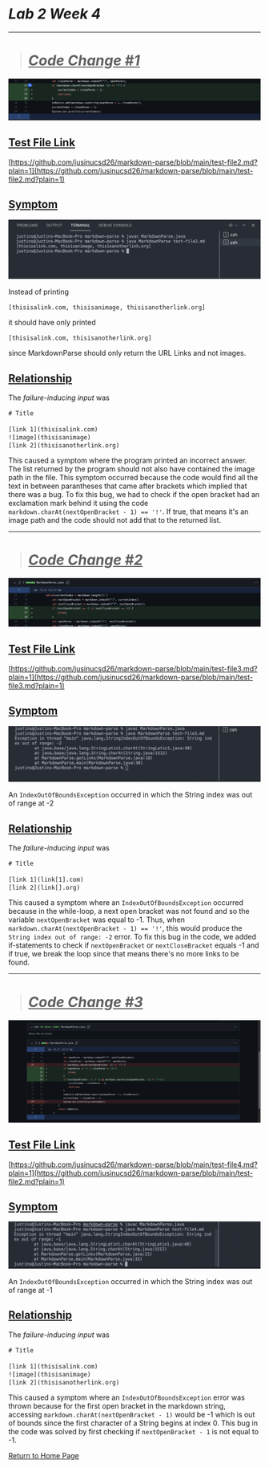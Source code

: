# _Lab 2 Week 4_

---

> # _<u>Code Change #1</u>_

![Test2Fix](Screenshots/Test2Fix.png)

## <u>Test File Link</u>

[https://github.com/jusinucsd26/markdown-parse/blob/main/test-file2.md?plain=1](https://github.com/jusinucsd26/markdown-parse/blob/main/test-file2.md?plain=1)

## <u>Symptom</u>

![Test2Symptom](Screenshots/Test2Symptom.png)

Instead of printing

```
[thisisalink.com, thisisanimage, thisisanotherlink.org]
```

it should have only printed

```
[thisisalink.com, thisisanotherlink.org]
```

since MarkdownParse should only return the URL Links and not images.

## <u>Relationship</u>

The _failure-inducing input_ was

```
# Title

[link 1](thisisalink.com)
![image](thisisanimage)
[link 2](thisisanotherlink.org)
```

This caused a symptom where the program printed an incorrect answer. The list returned by the program should not also have contained the image path in the file. This symptom occurred because the code would find all the text in between parantheses that came after brackets which implied that there was a bug. To fix this bug, we had to check if the open bracket had an exclamation mark behind it using the code `markdown.charAt(nextOpenBracket - 1) == '!'`. If true, that means it's an image path and the code should not add that to the returned list.

---

> # _<u>Code Change #2</u>_

![Test3Fix](Screenshots/Test3Fix.png)

## <u>Test File Link</u>

[https://github.com/jusinucsd26/markdown-parse/blob/main/test-file3.md?plain=1](https://github.com/jusinucsd26/markdown-parse/blob/main/test-file3.md?plain=1)

## <u>Symptom</u>

![Test3Symptom](Screenshots/Test3Symptom.png)

An `IndexOutOfBoundsException` occurred in which the String index was out of range at -2

## <u>Relationship</u>

The _failure-inducing input_ was

```
# Title

[link 1](link[1].com)
[link 2](link[].org)
```

This caused a symptom where an `IndexOutOfBoundsException` occurred because in the while-loop, a next open bracket was not found and so the variable `nextOpenBracket` was equal to -1. Thus, when `markdown.charAt(nextOpenBracket - 1) == '!'`, this would produce the `String index out of range: -2` error. To fix this bug in the code, we added if-statements to check if `nextOpenBracket` or `nextCloseBracket` equals -1 and if true, we break the loop since that means there's no more links to be found.

---

> # _<u>Code Change #3</u>_

![Test4Fix](Screenshots/Test4Fix.png)

## <u>Test File Link</u>

[https://github.com/jusinucsd26/markdown-parse/blob/main/test-file4.md?plain=1](https://github.com/jusinucsd26/markdown-parse/blob/main/test-file2.md?plain=1)

## <u>Symptom</u>

![Test4Symptom](Screenshots/Test4Symptom.png)

An `IndexOutOfBoundsException` occurred in which the String index was out of range at -1

## <u>Relationship</u>

The _failure-inducing input_ was

```
# Title

[link 1](thisisalink.com)
![image](thisisanimage)
[link 2](thisisanotherlink.org)
```

This caused a symptom where an `IndexOutOfBoundsException` error was thrown because for the first open bracket in the markdown string, accessing
`markdown.charAt(nextOpenBracket - 1)` would be -1 which is out of bounds since the first character of a String begins at index 0. This bug in the code was solved by first checking if
`nextOpenBracket - 1` is not equal to -1.

[Return to Home Page](https://jusinucsd26.github.io/cse15l-lab-reports/)
